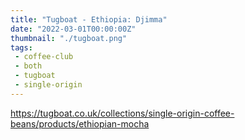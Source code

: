 ```yaml
---
title: "Tugboat - Ethiopia: Djimma"
date: "2022-03-01T00:00:00Z"
thumbnail: "./tugboat.png"
tags:
 - coffee-club
 - both
 - tugboat
 - single-origin
---
```


https://tugboat.co.uk/collections/single-origin-coffee-beans/products/ethiopian-mocha

